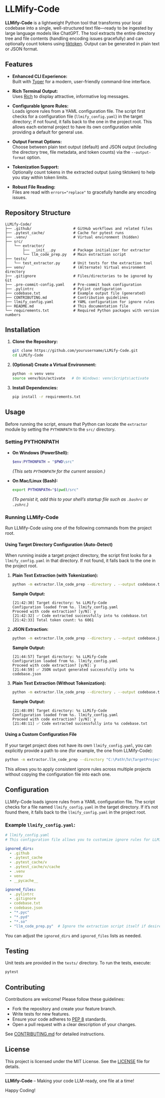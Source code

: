 # LLMify-Code

**LLMify-Code** is a lightweight Python tool that transforms your local codebase into a single, well-structured text file—ready to be ingested by large language models like ChatGPT. The tool extracts the entire directory tree and file contents (handling encoding issues gracefully) and can optionally count tokens using [tiktoken](https://github.com/openai/tiktoken). Output can be generated in plain text or JSON format.

## Features

- **Enhanced CLI Experience:**  
  Built with [Typer](https://typer.tiangolo.com/) for a modern, user-friendly command-line interface.

- **Rich Terminal Output:**  
  Uses [Rich](https://rich.readthedocs.io/) to display attractive, informative log messages.

- **Configurable Ignore Rules:**  
  Loads ignore rules from a YAML configuration file. The script first checks for a configuration file (`llmify_config.yaml`) in the target directory; if not found, it falls back to the one in the project root. This allows each external project to have its own configuration while providing a default for general use.

- **Output Format Options:**  
  Choose between plain text output (default) and JSON output (including the directory tree, file metadata, and token counts) via the `--output-format` option.

- **Tokenization Support:**  
  Optionally count tokens in the extracted output (using tiktoken) to help you stay within token limits.

- **Robust File Reading:**  
  Files are read with `errors="replace"` to gracefully handle any encoding issues.

## Repository Structure

```
LLMify-Code/
├── .github/                   # GitHub workflows and related files
├── .pytest_cache/             # Cache for pytest runs
├── .venv/                     # Virtual environment (hidden)
├── src/
│   └── extractor/
│       ├── __init__.py        # Package initializer for extractor
│       └── llm_code_prep.py   # Main extraction script
├── tests/
│   └── test_extractor.py      # Unit tests for the extraction tool
├── venv/                      # (Alternate) Virtual environment directory
├── .gitignore                 # Files/directories to be ignored by Git
├── .pre-commit-config.yaml    # Pre-commit hook configuration
├── .pylintrc                  # Pylint configuration
├── codebase.txt               # Example output file (generated)
├── CONTRIBUTING.md            # Contribution guidelines
├── llmify_config.yaml         # YAML configuration for ignore rules
├── README.md                  # This documentation file
└── requirements.txt           # Required Python packages with version numbers
```

## Installation

1. **Clone the Repository:**

   ```bash
   git clone https://github.com/yourusername/LLMify-Code.git
   cd LLMify-Code
   ```

2. **(Optional) Create a Virtual Environment:**

   ```bash
   python -m venv venv
   source venv/bin/activate   # On Windows: venv\Scripts\activate
   ```

3. **Install Dependencies:**

   ```bash
   pip install -r requirements.txt
   ```

## Usage

Before running the script, ensure that Python can locate the `extractor` module by setting the `PYTHONPATH` to the `src/` directory.

### **Setting PYTHONPATH**

- **On Windows (PowerShell):**
  ```powershell
  $env:PYTHONPATH = "$PWD\src"
  ```
  *(This sets `PYTHONPATH` for the current session.)*

- **On Mac/Linux (Bash):**
  ```bash
  export PYTHONPATH="$(pwd)/src"
  ```
  *(To persist it, add this to your shell’s startup file such as `.bashrc` or `.zshrc`.)*

### **Running LLMify-Code**

Run LLMify-Code using one of the following commands from the project root.

#### **Using Target Directory Configuration (Auto-Detect)**

When running inside a target project directory, the script first looks for a `llmify_config.yaml` in that directory. If not found, it falls back to the one in the project root.

1. **Plain Text Extraction (with Tokenization):**

   ```bash
   python -m extractor.llm_code_prep --directory . --output codebase.txt --tokenize
   ```
   **Sample Output:**
   ```
   [21:42:30] Target directory: %s LLMify-Code
   Configuration loaded from %s. llmify_config.yaml
   Proceed with code extraction? [y/N]: y
   [21:42:32] ✅ Code extracted successfully into %s codebase.txt
   [21:42:33] Total token count: %s 6061
   ```

2. **JSON Extraction:**

   ```bash
   python -m extractor.llm_code_prep --directory . --output codebase.json --output-format json
   ```
   **Sample Output:**
   ```
   [21:44:57] Target directory: %s LLMify-Code
   Configuration loaded from %s. llmify_config.yaml
   Proceed with code extraction? [y/N]: y
   [21:44:59] ✅ JSON output generated successfully into %s codebase.json
   ```

3. **Plain Text Extraction (Without Tokenization):**

   ```bash
   python -m extractor.llm_code_prep --directory . --output codebase.txt
   ```
   **Sample Output:**
   ```
   [21:48:09] Target directory: %s LLMify-Code
   Configuration loaded from %s. llmify_config.yaml
   Proceed with code extraction? [y/N]: y
   [21:48:11] ✅ Code extracted successfully into %s codebase.txt
   ```

#### **Using a Custom Configuration File**

If your target project does not have its own `llmify_config.yaml`, you can explicitly provide a path to one (for example, the one from LLMify-Code):

```bash
python -m extractor.llm_code_prep --directory "C:\Path\To\TargetProject" --output codebase.txt --config "C:\Path\To\LLMify-Code\llmify_config.yaml"
```

This allows you to apply consistent ignore rules across multiple projects without copying the configuration file into each one.

## Configuration

LLMify-Code loads ignore rules from a YAML configuration file. The script checks for a file named `llmify_config.yaml` in the target directory. If it’s not found there, it falls back to the `llmify_config.yaml` in the project root.

### **Example `llmify_config.yaml`:**

```yaml
# llmify_config.yaml
# This configuration file allows you to customize ignore rules for LLMify-Code.

ignored_dirs:
  - .github
  - .pytest_cache
  - .pytest_cache/v
  - .pytest_cache/v/cache
  - .venv
  - venv
  - __pycache__

ignored_files:
  - .pylintrc
  - .gitignore
  - codebase.txt
  - codebase.json
  - "*.pyc"
  - "*.pyd"
  - "*.so"
  - "llm_code_prep.py"  # Ignore the extraction script itself if desired
```

You can adjust the `ignored_dirs` and `ignored_files` lists as needed.

## Testing

Unit tests are provided in the `tests/` directory. To run the tests, execute:

```bash
pytest
```

## Contributing

Contributions are welcome! Please follow these guidelines:

- Fork the repository and create your feature branch.
- Write tests for new features.
- Ensure your code adheres to [PEP 8](https://www.python.org/dev/peps/pep-0008/) standards.
- Open a pull request with a clear description of your changes.

See [CONTRIBUTING.md](CONTRIBUTING.md) for detailed instructions.

## License

This project is licensed under the MIT License. See the [LICENSE](LICENSE) file for details.

---

**LLMify-Code** – Making your code LLM-ready, one file at a time!

Happy Coding!
